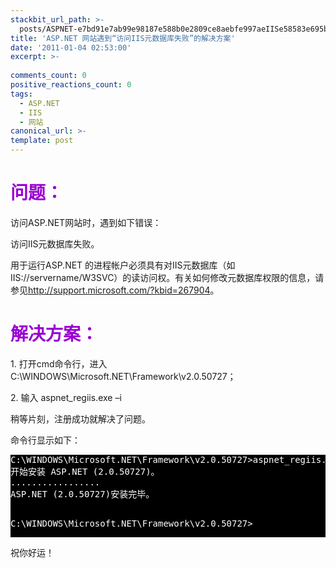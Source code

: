```yaml
---
stackbit_url_path: >-
  posts/ASPNET-e7bd91e7ab99e98187e588b0e2809ce8aebfe997aeIISe58583e695b0e68daee5ba93e5a4b1e8b4a5e2809de79a84e8a7a3e586b3e696b9e6a188
title: 'ASP.NET 网站遇到“访问IIS元数据库失败”的解决方案'
date: '2011-01-04 02:53:00'
excerpt: >-
  
comments_count: 0
positive_reactions_count: 0
tags: 
  - ASP.NET
  - IIS
  - 网站
canonical_url: >-
template: post
---
```

<h1><font color="#9b00d3"><strong>问题</strong>：</font></h1>  <p>访问ASP.NET网站时，遇到如下错误：</p>  <p>访问IIS元数据库失败。</p>  <p>用于运行ASP.NET 的进程帐户必须具有对IIS元数据库（如IIS://servername/W3SVC）的读访问权。有关如何修改元数据库权限的信息，请参见<a href="http://support.microsoft.com/?kbid=267904">http://support.microsoft.com/?kbid=267904</a>。</p>  <h1><font color="#9b00d3"><strong>解决方案</strong>：</font></h1>  <p>1. 打开cmd命令行，进入 C:\WINDOWS\Microsoft.NET\Framework\v2.0.50727；</p>  <p>2. 输入 aspnet_regiis.exe –i</p>  <p>稍等片刻，注册成功就解决了问题。</p>  <p>命令行显示如下：</p>  <pre style="background-color: black; color: white" class="cmd">C:\WINDOWS\Microsoft.NET\Framework\v2.0.50727&gt;aspnet_regiis.exe -i
开始安装 ASP.NET (2.0.50727)。
.................
ASP.NET (2.0.50727)安装完毕。

C:\WINDOWS\Microsoft.NET\Framework\v2.0.50727&gt;</pre>

<p>祝你好运！</p>